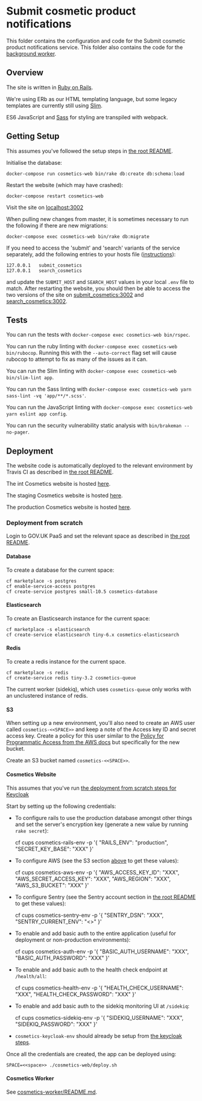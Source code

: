# Submit cosmetic product notifications

This folder contains the configuration and code for the Submit cosmetic product notifications service.
This folder also contains the code for the [background worker](../cosmetics-worker/README.md).


## Overview

The site is written in [Ruby on Rails](https://rubyonrails.org/).

We're using ERb as our HTML templating language, but some legacy templates
are currently still using [Slim](http://slim-lang.com/).

ES6 JavaScript and [Sass](https://sass-lang.com/) for styling are transpiled with webpack.


## Getting Setup

This assumes you've followed the setup steps in [the root README](../README.md#getting-setup).

Initialise the database:

    docker-compose run cosmetics-web bin/rake db:create db:schema:load

Restart the website (which may have crashed):

    docker-compose restart cosmetics-web

Visit the site on [localhost:3002](http://localhost:3002)

When pulling new changes from master, it is sometimes necessary to run the following
if there are new migrations:

    docker-compose exec cosmetics-web bin/rake db:migrate

If you need to access the 'submit' and 'search' variants of the service separately, add the following entries to your
hosts file ([instructions](https://support.rackspace.com/how-to/modify-your-hosts-file/)):

    127.0.0.1   submit_cosmetics
    127.0.0.1   search_cosmetics

and update the `SUBMIT_HOST` and `SEARCH_HOST` values in your local `.env` file to match. After restarting the website,
you should then be able to access the two versions of the site on [submit_cosmetics:3002](http://submit_cosmetics:3002)
and [search_cosmetics:3002](http://search_cosmetics:3002).


## Tests

You can run the tests with `docker-compose exec cosmetics-web bin/rspec`.

You can run the ruby linting with `docker-compose exec cosmetics-web bin/rubocop`.
Running this with the `--auto-correct` flag set will cause rubocop to attempt to fix as many of the issues as it can.

You can run the Slim linting with `docker-compose exec cosmetics-web bin/slim-lint app`.

You can run the Sass linting with `docker-compose exec cosmetics-web yarn sass-lint -vq 'app/**/*.scss'`.

You can run the JavaScript linting with `docker-compose exec cosmetics-web yarn eslint app config`.

You can run the security vulnerability static analysis with `bin/brakeman --no-pager`.


## Deployment

The website code is automatically deployed to the relevant environment by Travis
CI as described in [the root README](../README.md#deployment).

The int Cosmetics website is hosted [here](https://cosmetics-int.london.cloudapps.digital/).

The staging Cosmetics website is hosted [here](https://cosmetics-staging.london.cloudapps.digital/).

The production Cosmetics website is hosted [here](https://cosmetics-prod.london.cloudapps.digital/).


### Deployment from scratch

Login to GOV.UK PaaS and set the relevant space as described in [the root README](../README.md#deployment-from-scratch).

#### Database

To create a database for the current space:

    cf marketplace -s postgres
    cf enable-service-access postgres
    cf create-service postgres small-10.5 cosmetics-database

#### Elasticsearch

To create an Elasticsearch instance for the current space:

    cf marketplace -s elasticsearch
    cf create-service elasticsearch tiny-6.x cosmetics-elasticsearch

#### Redis

To create a redis instance for the current space.

    cf marketplace -s redis
    cf create-service redis tiny-3.2 cosmetics-queue

The current worker (sidekiq), which uses `cosmetics-queue` only works with an unclustered instance of redis.

#### S3

When setting up a new environment, you'll also need to create an AWS user called `cosmetics-<<SPACE>>` and keep a note of the Access key ID and secret access key.
Create a policy for this user similar to the [Policy for Programmatic Access from the AWS docs](https://aws.amazon.com/blogs/security/writing-iam-policies-how-to-grant-access-to-an-amazon-s3-bucket/) but specifically for the new bucket.

Create an S3 bucket named `cosmetics-<<SPACE>>`.

#### Cosmetics Website

This assumes that you've run [the deployment from scratch steps for Keycloak](../keycloak/README.md#deployment-from-scratch)

Start by setting up the following credentials:

* To configure rails to use the production database amongst other things and set the server's encryption key (generate a new value by running `rake secret`):

    cf cups cosmetics-rails-env -p '{
        "RAILS_ENV": "production",
        "SECRET_KEY_BASE": "XXX"
    }'

* To configure AWS (see the S3 section [above](#s3) to get these values):

    cf cups cosmetics-aws-env -p '{
        "AWS_ACCESS_KEY_ID": "XXX",
        "AWS_SECRET_ACCESS_KEY": "XXX",
        "AWS_REGION": "XXX",
        "AWS_S3_BUCKET": "XXX"
    }'

* To configure Sentry (see the Sentry account section in [the root README](../README.md#sentry) to get these values):

    cf cups cosmetics-sentry-env -p '{
        "SENTRY_DSN": "XXX",
        "SENTRY_CURRENT_ENV": "<<SPACE>>"
    }'

* To enable and add basic auth to the entire application (useful for deployment or non-production environments):

    cf cups cosmetics-auth-env -p '{
        "BASIC_AUTH_USERNAME": "XXX",
        "BASIC_AUTH_PASSWORD": "XXX"
    }'

* To enable and add basic auth to the health check endpoint at `/health/all`:

    cf cups cosmetics-health-env -p '{
        "HEALTH_CHECK_USERNAME": "XXX",
        "HEALTH_CHECK_PASSWORD": "XXX"
    }'

* To enable and add basic auth to the sidekiq monitoring UI at `/sidekiq`:

    cf cups cosmetics-sidekiq-env -p '{
        "SIDEKIQ_USERNAME": "XXX",
        "SIDEKIQ_PASSWORD": "XXX"
    }'

* `cosmetics-keycloak-env` should already be setup from [the keycloak steps](../keycloak/README.md#setup-clients).

Once all the credentials are created, the app can be deployed using:

    SPACE=<<space>> ./cosmetics-web/deploy.sh


#### Cosmetics Worker

See [cosmetics-worker/README.md](../cosmetics-worker/README.md#deployment-from-scratch).

